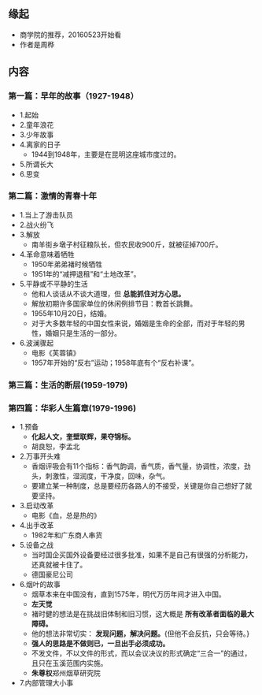 ##  缘起
+ 商学院的推荐，20160523开始看
+ 作者是周桦

##  内容
### 第一篇：早年的故事（1927-1948）
+ 1.起始
+ 2.童年浪花
+ 3.少年故事
+ 4.离家的日子
	+ 1944到1948年，主要是在昆明这座城市度过的。
+ 5.所谓长大
+ 6.思变

### 第二篇：激情的青春十年
+ 1.当上了游击队员
+ 2.战火纷飞
+ 3.解放
	+ 南羊街乡墩子村征粮队长，但农民收900斤，就被征掉700斤。
+ 4.革命意味着牺牲
	+ 1950年弟弟褚时候牺牲
	+ 1951年的“减押退租”和“土地改革”。
+ 5.平静或不平静的生活
	+ 他和人谈话从不谈大道理，但 **总能抓住对方心思。**
	+ 解放初期许多国家单位的休闲例排节目：教首长跳舞。
	+ 1955年10月20日，结婚。
	+ 对于大多数年轻的中国女性来说，婚姻是生命的全部，而对于年轻的男性，婚姻只是生活的一部分。
+ 6.波澜骤起
	+ 电影《芙蓉镇》
	+ 1957年开始的“反右”运动；1958年底有个“反右补课”。

### 第三篇：生活的断层(1959-1979)

### 第四篇：华彩人生篇章(1979-1996)
+ 1.预备
	+ **化起人文，奎壁联辉，果夺锦标。**
	+ 胡良恕，李孟北
+ 2.万事开头难
	+ 香烟评吸会有11个指标：香气韵调，香气质，香气量，协调性，浓度，劲头，刺激性，湿润度，干净度，回味，杂气。
	+ 要建立某一种制度，总是要经历各路人的不接受，关键是你自己想好了就要坚持。
+ 3.启动改革
	+ 电影《血，总是热的》
+ 4.出手改革
	+ 1982年和广东商人串货
+ 5.设备之战
	+ 当时国企买国外设备要经过很多批准，如果不是自己有很强的分析能力，还真就被卡住了。
	+ 德国豪尼公司
+ 6.烟叶的故事
	+ 烟草本来在中国没有，直到1575年，明代万历年间才进入中国。
	+ **左天觉**
	+ 褚时健的想法是在挑战旧体制和旧习惯，这大概是 **所有改革者面临的最大障碍。**
	+ 他的想法非常切实： **发现问题，解决问题。**{但他不会反抗，只会等待。}
	+ **强人的思路是不做则已，一旦出手必须成功。**
	+ 不发文件，不以文件的形式，而以会议决议的形式确定“三合一”的通过，且只在玉溪范围内实施。
	+ **朱尊权**郑州烟草研究院
+ 7.内部管理大小事